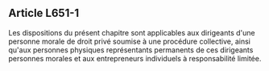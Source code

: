 Article L651-1
----
Les dispositions du présent chapitre sont applicables aux dirigeants d'une
personne morale de droit privé soumise à une procédure collective, ainsi qu'aux
personnes physiques représentants permanents de ces dirigeants personnes morales
et aux entrepreneurs individuels à responsabilité limitée.
